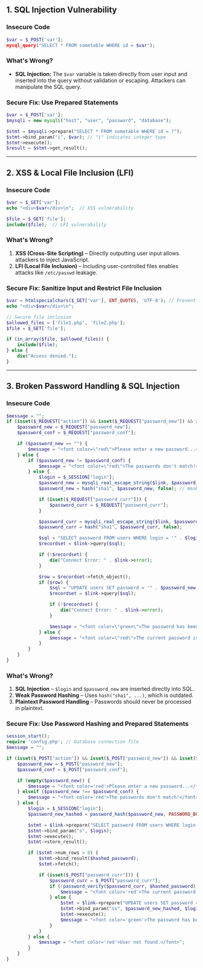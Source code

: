 
## **1. SQL Injection Vulnerability**
### **Insecure Code**
```php
$var = $_POST['var'];
mysql_query("SELECT * FROM sometable WHERE id = $var");
```
### **What's Wrong?**
- **SQL Injection:** The `$var` variable is taken directly from user input and inserted into the query without validation or escaping. Attackers can manipulate the SQL query.

### **Secure Fix: Use Prepared Statements**
```php
$var = $_POST['var'];
$mysqli = new mysqli("host", "user", "password", "database");

$stmt = $mysqli->prepare("SELECT * FROM sometable WHERE id = ?");
$stmt->bind_param("i", $var); // "i" indicates integer type
$stmt->execute();
$result = $stmt->get_result();
```

---

## **2. XSS & Local File Inclusion (LFI)**
### **Insecure Code**
```php
$var = $_GET['var'];
echo "<div>$var</div>\n";  // XSS vulnerability

$file = $_GET['file'];
include($file);  // LFI vulnerability
```
### **What's Wrong?**
1. **XSS (Cross-Site Scripting)** – Directly outputting user input allows attackers to inject JavaScript.
2. **LFI (Local File Inclusion)** – Including user-controlled files enables attacks like `/etc/passwd` leakage.

### **Secure Fix: Sanitize Input and Restrict File Inclusion**
```php
$var = htmlspecialchars($_GET['var'], ENT_QUOTES, 'UTF-8'); // Prevent XSS
echo "<div>$var</div>\n";

// Secure file inclusion
$allowed_files = ['file1.php', 'file2.php'];
$file = $_GET['file'];

if (in_array($file, $allowed_files)) {
    include($file);
} else {
    die("Access denied.");
}
```

---

## **3. Broken Password Handling & SQL Injection**
### **Insecure Code**
```php
$message = "";
if (isset($_REQUEST["action"]) && isset($_REQUEST["password_new"]) && isset) { // Syntax error!
    $password_new = $_REQUEST["password_new"];
    $password_conf = $_REQUEST["password_conf"];

    if ($password_new == "") {
        $message = "<font color=\"red\">Please enter a new password...</font>";
    } else {
        if ($password_new != $password_conf) {
            $message = "<font color=\"red\">The passwords don't match!</font>";
        } else {
            $login = $_SESSION["login"];
            $password_new = mysqli_real_escape_string($link, $password_new);
            $password_new = hash("sha1", $password_new, false); // Weak hashing

            if (isset($_REQUEST["password_curr"])) {
                $password_curr = $_REQUEST["password_curr"];
            }

            $password_curr = mysqli_real_escape_string($link, $password_curr);
            $password_curr = hash("sha1", $password_curr, false);

            $sql = "SELECT password FROM users WHERE login = '" . $login . "'";
            $recordset = $link->query($sql);

            if (!$recordset) {
                die("Connect Error: " . $link->error);
            }

            $row = $recordset->fetch_object();
            if ($row) {
                $sql = "UPDATE users SET password = '" . $password_new . "' WHERE login = '" . $login . "'";
                $recordset = $link->query($sql);

                if (!$recordset) {
                    die("Connect Error: " . $link->error);
                }

                $message = "<font color=\"green\">The password has been changed.</font>";
            } else {
                $message = "<font color=\"red\">The current password is incorrect.</font>";
            }
        }
    }
}
```

### **What's Wrong?**
1. **SQL Injection** – `$login` and `$password_new` are inserted directly into SQL.
2. **Weak Password Hashing** – Uses `hash("sha1", ...)`, which is outdated.
3. **Plaintext Password Handling** – Passwords should never be processed in plaintext.

### **Secure Fix: Use Password Hashing and Prepared Statements**
```php
session_start();
require 'config.php'; // Database connection file
$message = "";

if (isset($_POST["action"]) && isset($_POST["password_new"]) && isset($_POST["password_conf"])) {
    $password_new = $_POST["password_new"];
    $password_conf = $_POST["password_conf"];

    if (empty($password_new)) {
        $message = "<font color='red'>Please enter a new password...</font>";
    } elseif ($password_new !== $password_conf) {
        $message = "<font color='red'>The passwords don't match!</font>";
    } else {
        $login = $_SESSION["login"];
        $password_new_hashed = password_hash($password_new, PASSWORD_BCRYPT); // Secure hashing

        $stmt = $link->prepare("SELECT password FROM users WHERE login = ?");
        $stmt->bind_param("s", $login);
        $stmt->execute();
        $stmt->store_result();

        if ($stmt->num_rows > 0) {
            $stmt->bind_result($hashed_password);
            $stmt->fetch();

            if (isset($_POST["password_curr"])) {
                $password_curr = $_POST["password_curr"];
                if (!password_verify($password_curr, $hashed_password)) {
                    $message = "<font color='red'>The current password is incorrect.</font>";
                } else {
                    $stmt = $link->prepare("UPDATE users SET password = ? WHERE login = ?");
                    $stmt->bind_param("ss", $password_new_hashed, $login);
                    $stmt->execute();
                    $message = "<font color='green'>The password has been changed.</font>";
                }
            }
        } else {
            $message = "<font color='red'>User not found.</font>";
        }
    }
}
```


